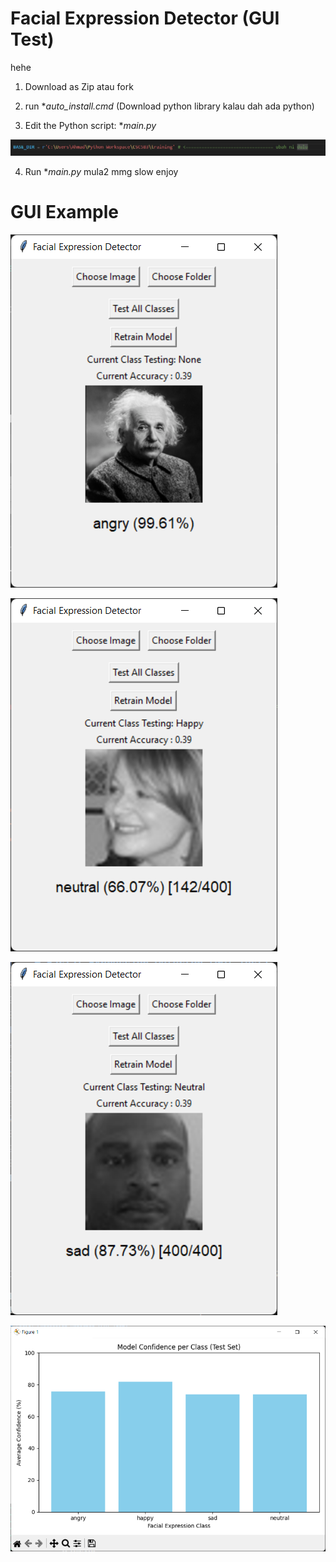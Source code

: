 # Facial Expression Detector (GUI Test)

hehe

1. Download as Zip atau fork

2. run **auto_install.cmd* (Download python library kalau dah ada python)

3. Edit the Python script: **main.py*

![alt text](image-1.png)

4. Run **main.py* mula2 mmg slow enjoy

# GUI Example

![alt text](image-2.png)

![alt text](image-3.png)

![alt text](image-4.png)

![alt text](image-5.png)